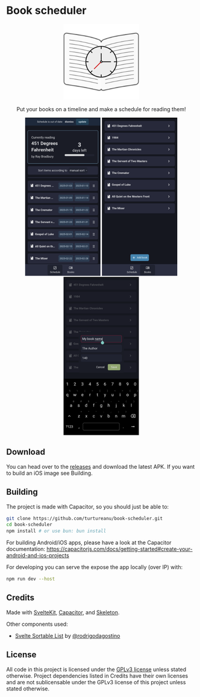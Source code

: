 # Book scheduler

<p align="center">
    <img width="200" height="200" src="./logo.png" hspace="10">
</p>
<p align="center">Put your books on a timeline and make a schedule for reading them!</p>

<p align="center">
<img width="200" height="419" src="./screenshots/screenshot1.png">
<img width="200" height="419" src="./screenshots/screenshot2.png">
<img width="200" height="419" src="./screenshots/screenshot3.png">
</p>

## Download

You can head over to the [releases](https://github.com/turtureanu/book-scheduler/releases) and download the latest APK. If you want to build an iOS image see Building.

## Building

The project is made with Capacitor, so you should just be able to:

```sh
git clone https://github.com/turtureanu/book-scheduler.git
cd book-scheduler
npm install # or use bun: bun install
```

For building Android/iOS apps, please have a look at the Capacitor documentation: https://capacitorjs.com/docs/getting-started#create-your-android-and-ios-projects

For developing you can serve the expose the app locally (over IP) with:

```sh
npm run dev --host
```

## Credits

Made with [SvelteKit](https://svelte.dev/docs/kit/introduction), [Capacitor](https://capacitorjs.com/), and [Skeleton](https://www.skeleton.dev/).

Other components used:

- [Svelte Sortable List](https://github.com/rodrigodagostino/svelte-sortable-list) by [@rodrigodagostino](https://github.com/rodrigodagostino)

## License

All code in this project is licensed under the [GPLv3 license](./LICENSE) unless stated otherwise.
Project dependencies listed in Credits have their own licenses and are not sublicensable under the GPLv3 license of this project unless stated otherwise.
